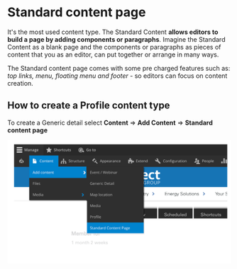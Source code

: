 # Standard content page

It's the most used content type. The Standard Content **allows editors to build a page by adding components or paragraphs**. Imagine the Standard Content as a blank page and the components or paragraphs as pieces of content that you as an editor, can put together or arrange in many ways.

The Standard content page comes with some pre charged features such as: _top links, menu, floating menu and footer -_ so editors can focus on content creation.

## How to create a Profile content type

To create a Generic detail select **Content** =&gt; **Add Content** =&gt; **Standard content page**  


![](../.gitbook/assets/menu_scp.png)



